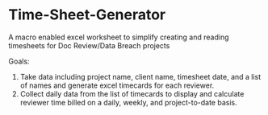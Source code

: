# Time-Sheet-Generator
A macro enabled excel worksheet to simplify creating and reading timesheets for Doc Review/Data Breach projects

Goals:
1) Take data including project name, client name, timesheet date, and a list of names and generate excel timecards for each reviewer.
2) Collect daily data from the list of timecards to display and calculate reviewer time billed on a daily, weekly, and project-to-date basis.
